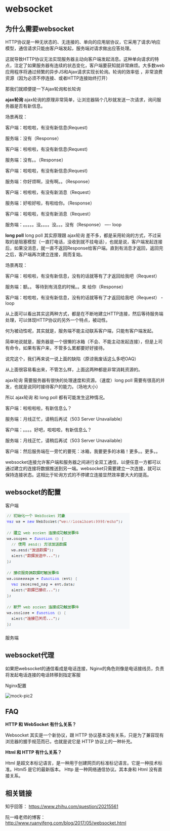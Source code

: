 # websocket

## 为什么需要websocket

HTTP协议是一种无状态的、无连接的、单向的应用层协议，它采用了请求/响应模型，通信请求只能由客户端发起，服务端对请求做出应答处理。

这就导致HTTP协议无法实现服务器主动向客户端发起消息。这种单向请求的特点，注定了如果服务器有连续的状态变化，客户端要获知就非常麻烦。大多数web应用程序将通过频繁的异步JS和Ajax请求实现长轮询。轮询的效率低 ，非常浪费资源（因为必须不停连接、或者HTTP连接始终打开）

那我们就顺便提一下Ajax轮询和长轮询

**ajax轮询**
ajax轮询的原理非常简单，让浏览器隔个几秒就发送一次请求，询问服务器是否有新信息。

场景再现：

客户端：啦啦啦，有没有新信息(Request)

服务端：没有（Response）

客户端：啦啦啦，有没有新信息(Request)

服务端：没有。。（Response）

客户端：啦啦啦，有没有新信息(Request)

服务端：你好烦啊，没有啊。。（Response）

客户端：啦啦啦，有没有新消息（Request）

服务端：好啦好啦，有啦给你。（Response）

客户端：啦啦啦，有没有新消息（Request）

服务端：。。。。。没。。。。没。。。没有（Response） —- loop

**long poll**
long poll 其实原理跟 ajax轮询 差不多，都是采用轮询的方式，不过采取的是阻塞模型（一直打电话，没收到就不挂电话），也就是说，客户端发起连接后，如果没消息，就一直不返回Response给客户端。直到有消息才返回，返回完之后，客户端再次建立连接，周而复始。

场景再现：

客户端：啦啦啦，有没有新信息，没有的话就等有了才返回给我吧（Request）

服务端：额。。 等待到有消息的时候。。来 给你（Response）

客户端：啦啦啦，有没有新信息，没有的话就等有了才返回给我吧（Request） -loop

从上面可以看出其实这两种方式，都是在不断地建立HTTP连接，然后等待服务端处理，可以体现HTTP协议的另外一个特点，被动性。

何为被动性呢，其实就是，服务端不能主动联系客户端，只能有客户端发起。

简单地说就是，服务器是一个很懒的冰箱（不会、不能主动发起连接），但是上司有命令，如果有客户来，不管多么累都要好好接待。

说完这个，我们再来说一说上面的缺陷（原谅我废话这么多吧OAQ）

从上面很容易看出来，不管怎么样，上面这两种都是非常消耗资源的。

ajax轮询 需要服务器有很快的处理速度和资源。（速度）long poll 需要有很高的并发，也就是说同时接待客户的能力。（场地大小）

所以 ajax轮询 和 long poll 都有可能发生这种情况。

客户端：啦啦啦啦，有新信息么？

服务端：月线正忙，请稍后再试（503 Server Unavailable）

客户端：。。。。好吧，啦啦啦，有新信息么？

服务端：月线正忙，请稍后再试（503 Server Unavailable）

客户端：然后服务端在一旁忙的要死：冰箱，我要更多的冰箱！更多。。更多。。

websocket连接允许客户端和服务器之间进行全双工通信，以便任意一方都可以通过建立的连接将数据推送到另一端。websocket只需要建立一次连接，就可以保持连接状态。这相比于轮询方式的不停建立连接显然效率要大大的提高。

## websocket的配置

客户端

![mock-pic2](https://github.com/cwzp990/summary/blob/master/images/websocket1.png)

服务端

## websocket代理

如果把websocket的通信看成是电话连接，Nginx的角色则像是电话接线员，负责将发起电话连接的电话转移到指定客服

Nginx配置

![mock-pic2](https://github.com/cwzp990/summary/blob/master/images/websocket2.png)

## FAQ

**HTTP 和 WebSocket 有什么关系？**

Websocket 其实是一个新协议，跟 HTTP 协议基本没有关系，只是为了兼容现有浏览器的握手规范而已，也就是说它是 HTTP 协议上的一种补充。

**Html 和 HTTP 有什么关系？**

Html 是超文本标记语言，是一种用于创建网页的标准标记语言。它是一种技术标准。Html5 是它的最新版本。
Http 是一种网络通信协议。其本身和 Html 没有直接关系。

## 相关链接

知乎回答：
https://www.zhihu.com/question/20215561

阮一峰老师的博客：
http://www.ruanyifeng.com/blog/2017/05/websocket.html